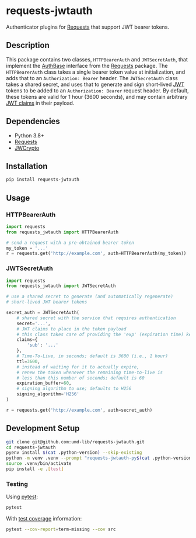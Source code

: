 # requests-jwtauth

Authenticator plugins for [Requests] that support JWT bearer tokens.

## Description

This package contains two classes, `HTTPBearerAuth` and `JWTSecretAuth`,
that implement the [AuthBase] interface from the [Requests] package. The
`HTTPBearerAuth` class takes a single bearer token value at initialization,
and adds that to an `Authorization: Bearer` header. The
`JWTSecretAuth` class takes a shared secret, and uses that to generate and
sign short-lived [JWT] tokens to be added to an `Authorization: Bearer`
request header. By default, these tokens are valid for 1 hour (3600
seconds), and may contain arbitrary [JWT claims] in their payload.

## Dependencies

* Python 3.8+
* [Requests]
* [JWCrypto]

## Installation

```bash
pip install requests-jwtauth
```

## Usage

### HTTPBearerAuth

```python
import requests
from requests_jwtauth import HTTPBearerAuth

# send a request with a pre-obtained bearer token
my_token = '...'
r = requests.get('http://example.com', auth=HTTPBearerAuth(my_token))
```

### JWTSecretAuth

```python
import requests
from requests_jwtauth import JWTSecretAuth

# use a shared secret to generate (and automatically regenerate)
# short-lived JWT bearer tokens

secret_auth = JWTSecretAuth(
    # shared secret with the service that requires authentication
    secret='...',
    # JWT claims to place in the token payload
    # this class takes care of providing the 'exp' (expiration time) key
    claims={
        'sub': '...'
    },
    # Time-To-Live, in seconds; default is 3600 (i.e., 1 hour)
    ttl=3600,
    # instead of waiting for it to actually expire,
    # renew the token whenever the remaining time-to-live is
    # less than this number of seconds; default is 60
    expiration_buffer=60,
    # signing algorithm to use; defaults to H256
    signing_algorithm='H256'
)

r = requests.get('http://example.com', auth=secret_auth)
```

## Development Setup

```bash
git clone git@github.com:umd-lib/requests-jwtauth.git
cd requests-jwtauth
pyenv install $(cat .python-version) --skip-existing
python -m venv .venv --prompt "requests-jwtauth-py$(cat .python-version)"
source .venv/bin/activate
pip install -e .[test]
```

### Testing

Using [pytest]:

```bash
pytest
```

With [test coverage] information:

```bash
pytest --cov-report=term-missing --cov src
```

[Requests]: https://pypi.org/project/requests/
[AuthBase]: https://docs.python-requests.org/en/latest/user/authentication/#new-forms-of-authentication
[JWCrypto]: https://pypi.org/project/jwcrypto/
[JWT]: https://datatracker.ietf.org/doc/html/rfc7519
[JWT claims]: https://datatracker.ietf.org/doc/html/rfc7519#section-4
[pytest]: https://docs.pytest.org/en/latest/
[test coverage]: https://pytest-cov.readthedocs.io/en/latest/
